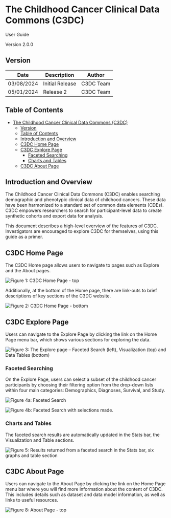 # The Childhood Cancer Clinical Data Commons (C3DC) 
 User Guide
 
 Version 2.0.0

## Version

| Date       | Description       | Author    |
|------------|-------------------|-----------|
| 03/08/2024 | Initial Release | C3DC Team |
| 05/01/2024 | Release 2   | C3DC Team |

## Table of Contents

- [The Childhood Cancer Clinical Data Commons (C3DC)](#the-childhood-cancer-clinical-data-commons-c3dc)
  - [Version](#version)
  - [Table of Contents](#table-of-contents)
  - [Introduction and Overview](#introduction-and-overview)
  - [C3DC Home Page](#c3dc-home-page)
  - [C3DC Explore Page](#c3dc-explore-page)
    - [Faceted Searching](#faceted-searching)
    - [Charts and Tables](#charts-and-tables)
  - [C3DC About Page](#c3dc-about-page)


## Introduction and Overview

The Childhood Cancer Clinical Data Commons (C3DC) enables searching demographic and phenotypic clinical data of childhood cancers. These data have been harmonized to a standard set of common data elements (CDEs). C3DC empowers researchers to search for participant-level data to create synthetic cohorts and export data for analysis.

This document describes a high-level overview of the features of C3DC. Investigators are encouraged to explore C3DC for themselves, using this guide as a primer.

## C3DC Home Page

The C3DC Home page allows users to navigate to pages such as Explore and the About pages.

![Figure 1: C3DC Home Page - top](images/Fig1.jpg) 

Additionally, at the bottom of the Home page, there are link-outs to brief descriptions of key sections of the C3DC website. 

![Figure 2: C3DC Home Page - bottom](https://github.com/CBIIT/c3dc-releases/blob/main/images/landing-page.png) 

## C3DC Explore Page 

Users can navigate to the Explore Page by clicking the link on the Home Page menu bar, which shows various sections for exploring the data. 

![Figure 3:  The Explore page – Faceted Search (left), Visualization (top) and Data Tables (bottom)](https://github.com/CBIIT/c3dc-releases/blob/5e1268f25206489e43c23e47440b768ea89b1156/images/table.png) 

### Faceted Searching
On the Explore Page, users can select a subset of the childhood cancer participants by choosing their filtering option from the drop-down lists within four main categories: Demographics, Diagnoses, Survival, and Study. 

![Figure 4a: Faceted Search](images/Fig4-A.png)

![Figure 4b: Faceted Search with selections made.](images/Fig4-B_v2.png)

### Charts and Tables
The faceted search results are automatically updated in the Stats bar, the Visualization and Table sections.

![Figure 5:  Results returned from a faceted search in the Stats bar, six graphs and table section](images/Fig5.png)

## C3DC About Page 

Users can navigate to the About Page by clicking the link on the Home Page menu bar where you will find more information about the content of C3DC. This includes details such as dataset and data model information, as well as links to useful resources.

![Figure 8: About Page - top](images/Fig6.png)
